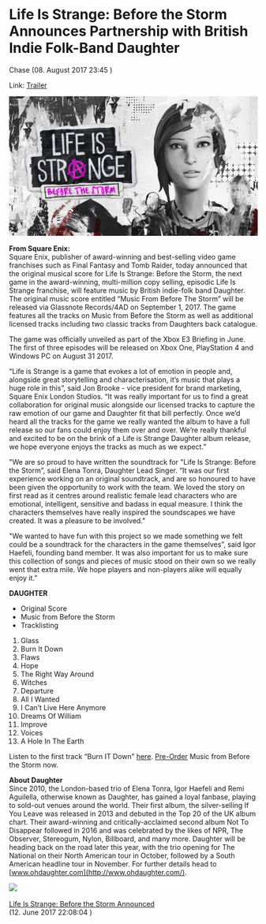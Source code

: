 # Life Is Strange: Before the Storm Announces Partnership with British Indie Folk-Band Daughter

Chase (08. August 2017 23:45 ) 

Link: [Trailer](https://www.youtube.com/watch?v=AvwDNGjEp7A)

<img src="/Text/Resources/Life-Is-Strange.jpg">

**From Square Enix:** \
Square Enix, publisher of award-winning and best-selling video game franchises such as Final Fantasy and Tomb Raider, today announced that the original musical score for Life Is Strange: Before the Storm, the next game in the award-winning, multi-million copy selling, episodic Life Is Strange franchise, will feature music by British indie-folk band Daughter. The original music score entitled “Music From Before The Storm” will be released via Glassnote Records/4AD on September 1, 2017. The game features all the tracks on Music from Before the Storm as well as additional licensed tracks including two classic tracks from Daughters back catalogue.
 
The game was officially unveiled as part of the Xbox E3 Briefing in June. The first of three episodes will be released on Xbox One, PlayStation 4 and Windows PC on August 31 2017.
 
“Life is Strange is a game that evokes a lot of emotion in people and, alongside great storytelling and characterisation, it’s music that plays a huge role in this”, said Jon Brooke - vice president for brand marketing, Square Enix London Studios. “It was really important for us to find a great collaboration for original music alongside our licensed tracks to capture the raw emotion of our game and Daughter fit that bill perfectly. Once we’d heard all the tracks for the game we really wanted the album to have a full release so our fans could enjoy them over and over. We’re really thankful and excited to be on the brink of a Life is Strange Daughter album release, we hope everyone enjoys the tracks as much as we expect.”

"We are so proud to have written the soundtrack for "Life Is Strange: Before the Storm”, said Elena Tonra, Daughter Lead Singer. “It was our first experience working on an original soundtrack, and are so honoured to have been given the opportunity to work with the team. We loved the story on first read as it centres around realistic female lead characters who are emotional, intelligent, sensitive and badass in equal measure. I think the characters themselves have really inspired the soundscapes we have created. It was a pleasure to be involved." 


"We wanted to have fun with this project so we made something we felt could be a soundtrack for the characters in the game themselves”, said Igor Haefeli, founding band member. It was also important for us to make sure this collection of songs and pieces of music stood on their own so we really went that extra mile. We hope players and non-players alike will equally enjoy it.”

**DAUGHTER**

- Original Score
- Music from Before the Storm 
- Tracklisting

1.  Glass
2.  Burn It Down
3.  Flaws
4.  Hope
5.  The Right Way Around
6.  Witches
7.  Departure
8.  All I Wanted
9.  I Can’t Live Here Anymore
10. Dreams Of William
11. Improve
12. Voices
13. A Hole In The Earth

Listen to the first track “Burn IT Down” [here](http://smarturl.it/DaughterBurnItDown). [Pre-Order](http://smarturl.it/DaughterMFBTS) Music from Before the Storm now.
 
**About Daughter** \
Since 2010, the London-based trio of Elena Tonra, Igor Haefeli and Remi Aguilella, otherwise known as Daughter, has gained a loyal fanbase, playing to sold-out venues around the world. Their first album, the silver-selling If You Leave was released in 2013 and debuted in the Top 20 of the UK album chart. Their award-winning and critically-acclaimed second album Not To Disappear followed in 2016 and was celebrated by the likes of NPR, The Observer, Stereogum, Nylon, Billboard, and many more. Daughter will be heading back on the road later this year, with the trio opening for The National on their North American tour in October, followed by a South American headline tour in November. For further details head to [www.ohdaughter.com](http://www.ohdaughter.com/). 

[<img src="https://i.ytimg.com/vi/AvwDNGjEp7A/maxresdefault.jpg">](http://www.youtube.com/watch?v=AvwDNGjEp7A)

[Life Is Strange: Before the Storm Announced](https://www.dlh.net/en/videos/55306/life-is-strange-before-the-storm-announced.html) \
(12. June 2017 22:08:04 ) 




